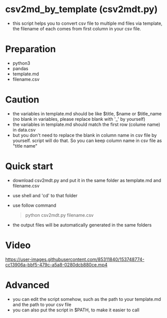# csv2md_by_template (csv2mdt.py)
- this script helps you to convert csv file to multiple md files via template, the filename of each comes from first column in your csv file.

# Preparation
- python3
- pandas
- template.md
- filename.csv

# Caution
- the variables in template.md should be like $title, $name or $title_name (no blank in variables, please replace blank with '_' by yourself)
- the variables in template.md should match the first row (colume name) in data.csv
- but you don't need to replace the blank in column name in csv file by yourself. script will do that. So you can keep column name in csv file as "title name"

# Quick start
- download csv2mdt.py and put it in the same folder as template.md and filename.csv
- use shell and 'cd' to that folder
- use follow command
    > python csv2mdt.py filename.csv

- the output files will be automatically generated in the same folders

# Video


https://user-images.githubusercontent.com/85311840/153748774-cc13906a-bbf5-479c-a5a8-0280dcb880ce.mp4

# Advanced
- you can edit the script somehow, such as the path to your template.md and the path to your csv file
- you can also put the script in $PATH, to make it easier to call
